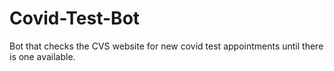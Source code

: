 # Covid-Test-Bot
Bot that checks the CVS website for new covid test appointments until there is one available. 
